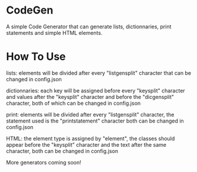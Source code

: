 # CodeGen

A simple Code Generator that can generate lists, dictionnaries, print statements and simple HTML elements.


# How To Use

lists: elements will be divided after every "listgensplit" character that can be changed in config.json

dictionnaries: each key will be assigned before every "keysplit" character and values after the "keysplit" character and before the "dicgensplit" character, both of which can be changed in config.json

print: elements will be divided after every "listgensplit" character, the statement used is the "printstatement" character both can be changed in config.json

HTML: the element type is assigned by "element", the classes should appear before the "keysplit" character and the text after the same character, both can be changed in config.json


More generators coming soon!
